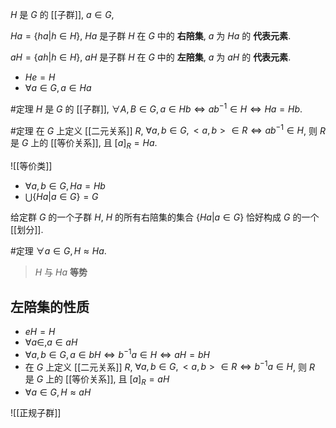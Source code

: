 $H$ 是 $G$ 的 [[子群]], $a \in G$,

$Ha = \{ha | h \in H\}$, $Ha$ 是子群 $H$ 在 $G$ 中的 **右陪集**, $a$ 为 $Ha$ 的 **代表元素**. 

$aH = \{ah | h \in H\}$, $aH$ 是子群 $H$ 在 $G$ 中的 **左陪集**, $a$ 为 $aH$ 的 **代表元素**. 

- $He = H$
- $\forall a \in G, a\in Ha$

#定理  $H$ 是 $G$ 的 [[子群]], $\forall A, B \in G, a\in Hb \Leftrightarrow ab^{-1} \in H \Leftrightarrow Ha=Hb$. 

#定理 在 $G$ 上定义 [[二元关系]] $R$, $\forall a, b \in G, <a,b> \in R \Leftrightarrow ab^{-1} \in H$, 则 $R$ 是 $G$ 上的 [[等价关系]], 且 $[a]_R = Ha$. 

![[等价类]]

- $\forall a,b \in G, Ha = Hb$
- $\bigcup \{Ha | a\in G\} = G$

给定群 $G$ 的一个子群 $H$, $H$ 的所有右陪集的集合 $\{Ha | a\in G\}$ 恰好构成 $G$ 的一个 [[划分]]. 

#定理 $\forall a \in G, H \approx Ha$.

> $H$ 与 $Ha$ **等势**

## 左陪集的性质

- $eH = H$
- $\forall a \in, a \in aH$
- $\forall a, b \in G, a \in bH \Leftrightarrow b^{-1}a \in H \Leftrightarrow aH = bH$
- 在 $G$ 上定义 [[二元关系]] $R$, $\forall a, b \in G, <a,b> \in R \Leftrightarrow b^{-1}a \in H$, 则 $R$ 是 $G$ 上的 [[等价关系]], 且 $[a]_R = aH$
- $\forall a \in G, H \approx aH$

![[正规子群]]
